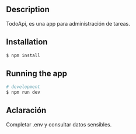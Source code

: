 ## Description

TodoApi, es una app para administración de tareas.

## Installation

```bash
$ npm install
```

## Running the app

```bash
# development
$ npm run dev
```

## Aclaración

Completar .env y consultar datos sensibles.
